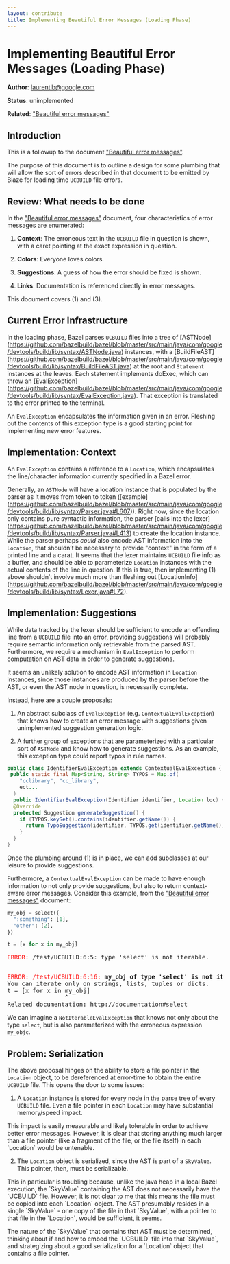 ```yaml
---
layout: contribute
title: Implementing Beautiful Error Messages (Loading Phase)
---
```


# Implementing Beautiful Error Messages (Loading Phase)

__Author__: [laurentlb@google.com](mailto:laurentlb@google.com)

__Status__: unimplemented

__Related__: ["Beautiful error messages"](/designs/2016/05/23/beautiful-error-messages.html)

## Introduction

This is a followup to the document ["Beautiful error messages"](/designs/2016/05/23/beautiful-error-messages.html).

The purpose of this document is to outline a design for some plumbing that will
allow the sort of errors described in that document to be emitted by Blaze for
loading time `UCBUILD` file errors.

## Review: What needs to be done

In the ["Beautiful error messages"](/designs/2016/05/23/beautiful-error-messages.html)
document, four characteristics of error messages
are enumerated:

1.  **Context**: The erroneous text in the `UCBUILD` file in question is shown,
    with a caret pointing at the exact expression in question.

2.  **Colors**: Everyone loves colors.

3.  **Suggestions**: A guess of how the error should be fixed is shown.

4.  **Links**: Documentation is referenced directly in error messages.

This document covers (1) and (3).

## Current Error Infrastructure

In the loading phase, Bazel parses `UCBUILD` files into a tree of [ASTNode]
(https://github.com/bazelbuild/bazel/blob/master/src/main/java/com/google/devtools/build/lib/syntax/ASTNode.java)
instances, with a [BuildFileAST]
(https://github.com/bazelbuild/bazel/blob/master/src/main/java/com/google/devtools/build/lib/syntax/BuildFileAST.java)
at the root and `Statement` instances at the leaves. Each statement implements
doExec, which can throw an [EvalException]
(https://github.com/bazelbuild/bazel/blob/master/src/main/java/com/google/devtools/build/lib/syntax/EvalException.java).
That exception is translated to the error printed to the terminal.

An `EvalException` encapsulates the information given in an error. Fleshing out
the contents of this exception type is a good starting point for implementing
new error features.

## Implementation: Context

An `EvalException` contains a reference to a `Location`, which encapsulates the
line/character information currently specified in a Bazel error.

Generally, an `ASTNode` will have a location instance that is populated by the
parser as it moves from token to token ([example]
(https://github.com/bazelbuild/bazel/blob/master/src/main/java/com/google/devtools/build/lib/syntax/Parser.java#L607)).
Right now, since the location only contains pure syntactic information, the
parser [calls into the lexer]
(https://github.com/bazelbuild/bazel/blob/master/src/main/java/com/google/devtools/build/lib/syntax/Parser.java#L413)
to create the location instance. While the parser perhaps *could* also encode
AST information into the `Location`, that shouldn’t be necessary to provide
"context" in the form of a printed line and a carat. It seems that the
lexer maintains `UCBUILD` file info as a buffer, and should be able to
parameterize `Location` instances with the actual contents of the line in
question. If this is true, then implementing (1) above shouldn’t involve much
more than fleshing out [LocationInfo]
(https://github.com/bazelbuild/bazel/blob/master/src/main/java/com/google/devtools/build/lib/syntax/Lexer.java#L72).

## Implementation: Suggestions

While data tracked by the lexer should be sufficient to encode an offending
line from a `UCBUILD` file into an error, providing suggestions will probably
require semantic information only retrievable from the parsed AST. Furthermore,
we require a mechanism in `EvalException` to perform computation on AST data in
order to generate suggestions.

It seems an unlikely solution to encode AST information in `Location` instances,
since those instances are produced by the parser before the AST, or even the AST
node in question, is necessarily complete.

Instead, here are a couple proposals:

1. An abstract subclass of `EvalException` (e.g. `ContextualEvalException`)
that knows how to create an error message with suggestions given unimplemented
suggestion generation logic.

2. A further group of exceptions that are parameterized with a particular sort
of `ASTNode` and know how to generate suggestions. As an example, this
exception type could report typos in rule names.

```java
public class IdentifierEvalException extends ContextualEvalException {
 public static final Map<String, String> TYPOS = Map.of(
    "cclibrary", "cc_library",
    ect...
  )
  public IdentifierEvalException(Identifier identifier, Location loc) {...}
  @Override
  protected Suggestion generateSuggestion() {
    if (TYPOS.keySet().contains(identifier.getName()) {
      return TypoSuggestion(identifier, TYPOS.get(identifier.getName()));
    }
  }
}
```

Once the plumbing around (1) is in place, we can add subclasses at our leisure
to provide suggestions.

Furthermore, a `ContextualEvalException` can be made to have enough information
to not only provide suggestions, but also to return context-aware error
messages. Consider this example, from the
["Beautiful error messages"](/designs/2016/05/23/beautiful-error-messages.html)
document:

```python
my_obj = select({
  ":something": [1],
  "other": [2],
})

t = [x for x in my_obj]
```

<pre>
<font color="red">ERROR:</font> /test/UCBUILD:6:5: type 'select' is not iterable.
</pre>
<pre>
<font color="red">
ERROR: /test/UCBUILD:6:16:</font> <b>my_obj of type 'select' is not iterable.</b>
You can iterate only on strings, lists, tuples or dicts.
t = [x for x in my_obj]
                ^
Related documentation: http://documentation#select
</pre>

We can imagine a `NotIterableEvalException` that knows not only about the type
`select`, but is also parameterized with the erroneous expression ```my_objc```.

## Problem: Serialization

The above proposal hinges on the ability to store a file pointer in the
`Location` object, to be dereferenced at error-time to obtain the entire `UCBUILD`
file. This opens the door to some issues:

1. A `Location` instance is stored for every node in the parse tree of every
`UCBUILD` file. Even a file pointer in each `Location` may have substantial
memory/speed impact.
<p>This impact is easily measurable and likely tolerable in order to achieve
better error messages. However, it is clear that storing anything much larger
than a file pointer (like a fragment of the file, or the file itself) in each
`Location` would be untenable.

2. The `Location` object is serialized, since the AST is part of a `SkyValue`.
This pointer, then, must be serializable.
<p>This in particular is troubling because, unlike the java heap in a local
Bazel execution, the `SkyValue` containing the AST does not necessarily have the
`UCBUILD` file. However, it is not clear to me that this means the file must be
copied into each `Location` object. The AST presumably resides in a single
`SkyValue` - one copy of the file in that `SkyValue`, with a pointer to that
file in the `Location`, would be sufficient, it seems.
<p>The nature of the `SkyValue` that contains that AST must be determined,
thinking about if and how to embed the `UCBUILD` file into that `SkyValue`, and
strategizing about a good serialization for a `Location` object that
contains a file pointer.
